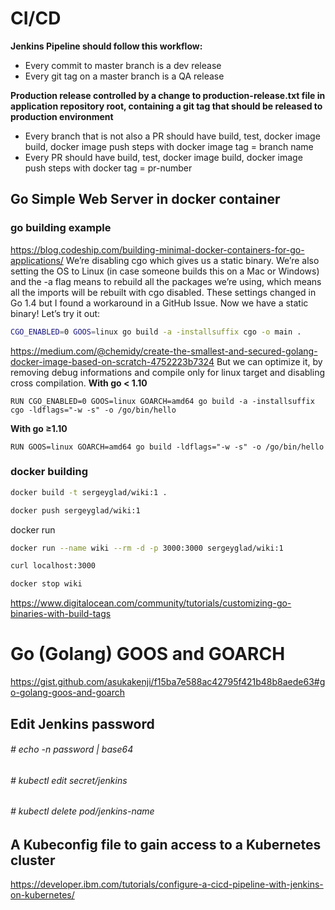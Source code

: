 # CI/CD

__Jenkins Pipeline should follow this workflow:__

* Every commit to master branch is a dev release
* Every git tag on a master branch is a QA release

__Production release controlled by a change to production-release.txt file in application repository root, containing a git tag that should be released to production environment__

* Every branch that is not also a PR should have build, test, docker image build, docker image push steps with docker image tag = branch name
* Every PR should have build, test, docker image build, docker image push steps with docker tag = pr-number


## Go Simple Web Server in docker container

### go building example
https://blog.codeship.com/building-minimal-docker-containers-for-go-applications/
We’re disabling cgo which gives us a static binary. We’re also setting the OS to Linux (in case someone builds this on a Mac or Windows) and the -a flag means to rebuild all the packages we’re using, which means all the imports will be rebuilt with cgo disabled. These settings changed in Go 1.4 but I found a workaround in a GitHub Issue. Now we have a static binary! Let’s try it out:

```sh
CGO_ENABLED=0 GOOS=linux go build -a -installsuffix cgo -o main .
```

https://medium.com/@chemidy/create-the-smallest-and-secured-golang-docker-image-based-on-scratch-4752223b7324
But we can optimize it, by removing debug informations and compile only for linux target and disabling cross compilation.
__With go < 1.10__
```
RUN CGO_ENABLED=0 GOOS=linux GOARCH=amd64 go build -a -installsuffix cgo -ldflags="-w -s" -o /go/bin/hello
```
__With go ≥1.10__
```
RUN GOOS=linux GOARCH=amd64 go build -ldflags="-w -s" -o /go/bin/hello
```

### docker building
```sh
docker build -t sergeyglad/wiki:1 .

docker push sergeyglad/wiki:1
```

docker run
```sh
docker run --name wiki --rm -d -p 3000:3000 sergeyglad/wiki:1

curl localhost:3000

docker stop wiki
```

https://www.digitalocean.com/community/tutorials/customizing-go-binaries-with-build-tags

# Go (Golang) GOOS and GOARCH

https://gist.github.com/asukakenji/f15ba7e588ac42795f421b48b8aede63#go-golang-goos-and-goarch

## Edit Jenkins password

###### # echo -n password | base64
###### # kubectl edit secret/jenkins
###### # kubectl delete pod/jenkins-name

## A Kubeconfig file to gain access to a Kubernetes cluster


<https://developer.ibm.com/tutorials/configure-a-cicd-pipeline-with-jenkins-on-kubernetes/>

